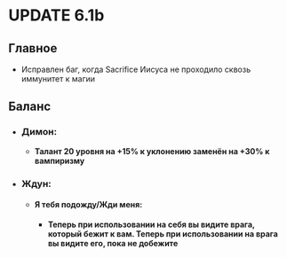 # UPDATE 6.1b

## Главное

* Исправлен баг, когда Sacrifice Иисуса не проходило сквозь иммунитет к магии

## Баланс

* ### Димон:
  * **Талант 20 уровня на +15% к уклонению заменён на +30% к вампиризму**
    
* ### Ждун:
  
  * #### Я тебя подожду/Жди меня: 
    * **Теперь при использовании на себя вы видите врага, который бежит к вам. Теперь при использовании на врага вы видите его, пока не добежите**
